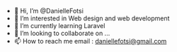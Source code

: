 - 👋 Hi, I’m @DanielleFotsi
- 👀 I’m interested in Web design and web development
- 🌱 I’m currently learning Laravel
- 💞️ I’m looking to collaborate on ...
- 📫 How to reach me email : daniellefotsi@gmail.com

<!---
DanielleFotsi/DanielleFotsi is a ✨ special ✨ repository because its `README.md` (this file) appears on your GitHub profile.
You can click the Preview link to take a look at your changes.
--->
